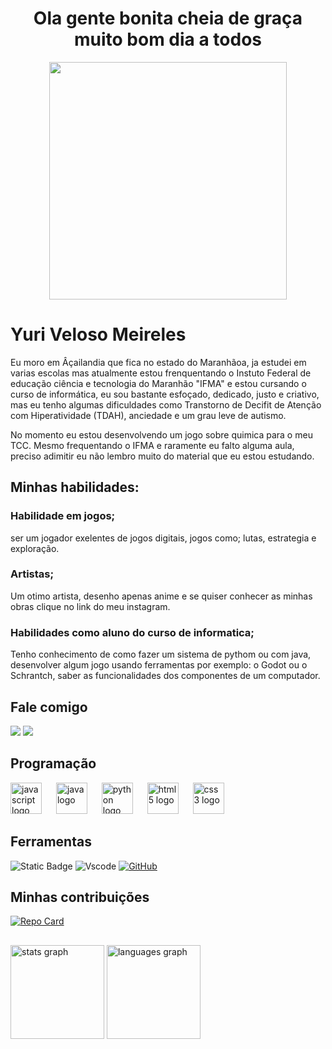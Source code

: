 <h1 align="center">
  Ola gente bonita cheia de graça muito bom dia a todos
</h1>

<div align="center">
   <!-- <img height="350em" src="./.github/assets/cover_.png"/> -->
   <img height="380em" src="https://user-images.githubusercontent.com/70382532/138322189-2db8df52-9dcb-40a0-88a8-c365466bd33d.gif"/>
</div>


# Yuri Veloso Meireles
Eu moro em Âçailandia que fica no estado do Maranhãoa, ja estudei em varias escolas mas atualmente estou frenquentando o Instuto Federal de educação ciência e tecnologia do Maranhão "IFMA" e estou cursando o curso de informática, eu sou bastante esfoçado, dedicado, justo e criativo, mas eu tenho algumas dificuldades como Transtorno de Decifit de Atenção com Hiperatividade (TDAH), anciedade e um grau leve de autismo.

No momento eu estou desenvolvendo um jogo sobre quimica para o meu TCC.
Mesmo frequentando o IFMA e raramente eu falto alguma aula, preciso adimitir eu não lembro muito do material que eu estou estudando.

<h2>
  Minhas habilidades:
</h2>
<h3>
  Habilidade em jogos;
</h3> 
  ser um jogador exelentes de jogos digitais, jogos como; lutas, estrategia e exploração. 
<h3>Artistas;</h3>
  Um otimo artista, desenho apenas anime e se quiser conhecer as minhas obras clique no link do meu instagram.
<h3>Habilidades como aluno do curso de informatica;</h3> 
  Tenho conhecimento de como fazer um sistema de pythom ou com java, desenvolver algum jogo usando ferramentas por exemplo: o Godot ou o Schrantch, saber as funcionalidades dos componentes de um computador.

## Fale comigo

 <a href = "mailto:yurivelosomeireles@gmail.com"><img src="https://img.shields.io/badge/-Gmail-%23333?style=for-the-badge&logo=gmail&logoColor=white" target="_blank"></a>
<a href="https://www.instagram.com/yurivellosomeirelles/" target="_blank"><img src="https://img.shields.io/badge/-Instagram-%23E4405F?style=for-the-badge&logo=instagram&logoColor=white" target="_blank"></a>

## Programação
<div align="left">
  <img src="https://cdn.jsdelivr.net/gh/devicons/devicon/icons/javascript/javascript-original.svg" height="50" alt="javascript logo"  />
  <img width="15" />
  <img src="https://cdn.jsdelivr.net/gh/devicons/devicon/icons/java/java-original.svg" height="50" alt="java logo"  />
  <img width="15" />
  <img src="https://cdn.jsdelivr.net/gh/devicons/devicon/icons/python/python-original.svg" height="50" alt="python logo"  />
  <img width="15" />
  <img src="https://cdn.jsdelivr.net/gh/devicons/devicon/icons/html5/html5-original.svg" height="50" alt="html5 logo"  />
  <img width="15" />
  <img src="https://cdn.jsdelivr.net/gh/devicons/devicon/icons/css3/css3-original.svg" height="50" alt="css3 logo"  />
</div>

## Ferramentas
![Static Badge](https://img.shields.io/badge/GODOT-007ACC?style=for-the-badge&logo=visual-studio-code&logoColor=white)
![Vscode](https://img.shields.io/badge/Vscode-007ACC?style=for-the-badge&logo=visual-studio-code&logoColor=white)
[![GitHub](https://img.shields.io/badge/GitHub-100000?style=for-the-badge&logo=github&logoColor=white)](https://github.com/Yuriveloso)

## Minhas contribuições
[![Repo Card](https://github-readme-stats.vercel.app/api/pin/?username=Yuriveloso&repo=Novo_HTML_4&bg_color=000&border_color=30A3DC&show_icons=true&icon_color=30A3DC&title_color=E94D5F&text_color=FFF)](https://yuriveloso.github.io/Novo_HTML_4/)

##

<div align="left">
  <img src="https://github-readme-stats.vercel.app/api?username=Yuriveloso&hide_title=false&hide_rank=false&show_icons=true&include_all_commits=true&count_private=true&disable_animations=false&theme=dracula&locale=en&hide_border=false&order=1" height="150" alt="stats graph"  />
  <img src="https://github-readme-stats.vercel.app/api/top-langs?username=Yuriveloso&locale=pt-br&hide_title=false&layout=compact&card_width=320&langs_count=5&theme=dracula&hide_border=false&order=2" height="150" alt="languages graph"  />
</div>

###
